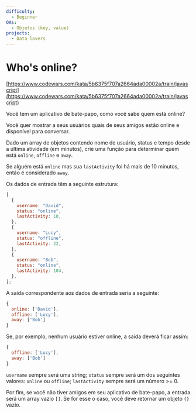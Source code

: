 ```yaml
---
difficulty:
  - Beginner
OAs:
  - Objetos (key, value)
projects:
  - Data-lovers
---
```


# Who's online?

[https://www.codewars.com/kata/5b6375f707a2664ada00002a/train/javascript](https://www.codewars.com/kata/5b6375f707a2664ada00002a/train/javascript)

Você tem um aplicativo de bate-papo, como você sabe quem está online?

Você quer mostrar a seus usuários quais de seus amigos estão online e
disponível para conversar.

Dado um array de objetos contendo nome de usuário, status e tempo desde
a última atividade (em minutos), crie uma função para determinar quem está
`online`, `offline` e `away`.

Se alguém está `online` mas sua `lastActivity` foi há mais de 10 minutos, então
é considerado `away`.

Os dados de entrada têm a seguinte estrutura:

```js
[
  {
    username: "David",
    status: "online",
    lastActivity: 10,
  },
  {
    username: "Lucy",
    status: "offline",
    lastActivity: 22,
  },
  {
    username: "Bob",
    status: "online",
    lastActivity: 104,
  },
];
```

A saída correspondente aos dados de entrada seria a seguinte:

```js
{
  online: ['David'],
  offline: ['Lucy'],
  away: ['Bob']
}
```

Se, por exemplo, nenhum usuário estiver online, a saída deverá ficar assim:

```js
{
  offline: ['Lucy'],
  away: ['Bob']
}
```

`username` sempre será uma string; `status` sempre será um dos seguintes
valores: `online` ou `offline`; `lastActivity` sempre será um número >= 0.

Por fim, se você não tiver amigos em seu aplicativo de bate-papo, a entrada será
um array vazio `[]`. Se for esse o caso, você deve retornar um objeto `{}` vazio.
